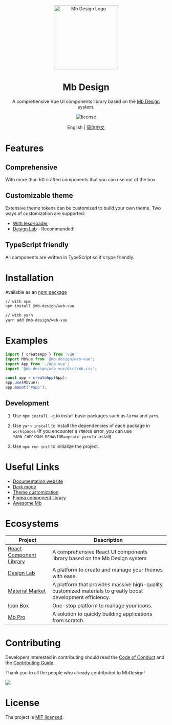 <div align="center">
  <a href="https://mb.design" target="_blank">
    <img alt="Mb Design Logo" width="200" src="https://avatars.githubusercontent.com/u/64576149?s=200&v=4"/>
  </a>
</div>
<div align="center">
  <h1>Mb Design</h1>
</div>

<div align="center">

A comprehensive Vue UI components library based on the [Mb Design](https://mb.design/) system.

[![license](https://img.shields.io/badge/license-MIT-blue.svg)](https://github.com/mb-design/mb-design-vue/blob/main/LICENSE)

</div>

<div align="center">

English | [简体中文](./README.zh-CN.md)

</div>

# Features

## Comprehensive

With more than 60 crafted components that you can use out of the box.

## Customizable theme

Extensive theme tokens can be customized to build your own theme. Two ways of customization are supported:

* [With less-loader](https://mb.design/vue/docs/theme)
* [Design Lab](https://mb.design/themes) - Recommended!

## TypeScript friendly

All components are written in TypeScript so it's type friendly.

# Installation

Available as an [npm package](https://www.npmjs.com/package/@mb-design/web-vue)

```bash
// with npm
npm install @mb-design/web-vue

// with yarn
yarn add @mb-design/web-vue
```

# Examples

```typescript
import { createApp } from 'vue'
import MbVue from '@mb-design/web-vue';
import App from './App.vue';
import '@mb-design/web-vue/dist/mb.css';

const app = createApp(App);
app.use(MbVue);
app.mount('#app');
```

## Development

1. Use `npm install -g` to install basic packages such as `lerna` and `yarn`.

2. Use `yarn install` to install the dependencies of each package in `workspaces` (If you encounter a `YN0018` error, you can use `YARN_CHECKSUM_BEHAVIOR=update yarn` to install).

3. Use `npm run init` to initialize the project.

# Useful Links

* [Documentation website](https://mb.design/)
* [Dark mode](https://mb.design/vue/docs/dark)
* [Theme customization](https://mb.design/vue/docs/theme)
* [Figma component library](https://www.figma.com/file/FVu1DydEeXvJqXrkOb90Oi/MbDesign%E7%BB%84%E4%BB%B6%E8%AE%BE%E8%AE%A1_2.0?node-id=5472%3A308)
* [Awesome Mb](https://github.com/mb-design/awesome-mb)

# Ecosystems

| Project               | Description                                             |
| --------------------- | ------------------------------------------------------- |
| [React Component Library] | A comprehensive React UI components library based on the Mb Design system |
| [Design Lab] | A platform to create and manage your themes with ease. |
| [Material Market] | A platform that provides massive high-quality customized materials to greatly boost development efficiency. |
| [Icon Box] | One-stop platform to manage your icons. |
| [Mb Pro] | A solution to quickly building applications from scratch. |

[React Component Library]: https://mb.design/react/docs/start

[Design Lab]: https://mb.design/themes

[Material Market]: https://mb.design/material

[Icon Box]: https://mb.design/iconbox

[Mb Pro]: https://mb.design/pro/

# Contributing

Developers interested in contributing should read the [Code of Conduct](./CODE_OF_CONDUCT.md) and
the [Contributing Guide](./CONTRIBUTING.md).

Thank you to all the people who already contributed to MbDesign!

<a href="https://github.com/mb-design/mb-design-vue/graphs/contributors"><img src="https://contrib.rocks/image?repo=mb-design/mb-design-vue" /></a>

# License

Ths project is [MIT licensed](./LICENSE).
